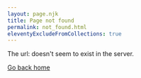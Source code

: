 ```yaml
---
layout: page.njk
title: Page not found
permalink: not_found.html
eleventyExcludeFromCollections: true
---
```


The url: <code id="url"></code> doesn't seem to exist in the server.

[Go back home](/)

<script>
  var x = document.URL;
  document
    .getElementById("url")
    .innerHTML = x;
</script>
